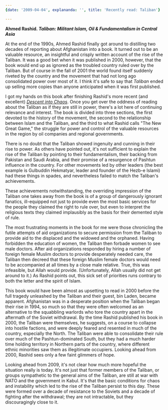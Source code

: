 ```yaml
---
{date: '2009-04-04', explananda: '', title: 'Recently read: Taliban'}

---
```

<strong>Ahmed Rashid. <em>Taliban: Militant Islam, Oil & Fundamentalism in Central Asia</em></strong>

At the end of the 1990s, Ahmed Rashid finally got around to distilling two decades of reporting about Afghanistan into a book.  It turned out to be an valuable resource, an insightful and crisply written account of the rise of the Taliban.  It was a good bet when it was published in 2000, however, that the book would end up as ignored as the troubled country ruled over by the Taliban.  But of course in the fall of 2001 the world found itself suddenly riveted by the country and the movement that had not long ago consolidated power over most of it.  I think it's safe to say that <em>Taliban</em> ended up selling more copies than anyone anticipated when it was first published.

I got my hands on this book after finishing Rashid's more recent (and excellent) <em><a href="http://www.explananda.com/?p=2967">Descent into Chaos</a></em>.  Once you get over the oddness of reading about the Taliban as if they are still in power, there's a lot here of continuing relevance and interest.  The book is divided into three sections, the first devoted to the history of the movement, the second to the relationship between Islam and the Taliban, and the third to what Rashid calls "The New Great Game," the struggle for power and control of the valuable resources in the region by oil companies and regional governments.  

There is no doubt that the Taliban showed ingenuity and cunning in their rise to power.  As others have pointed out, it's not sufficient to explain the rise of the Taliban by pointing to their fundamentalism, their backing from Pakistan and Saudi Arabia, and their promise of a resurgence of Pashtun influence in the country.  For other movements led by other leaders (the best example is Gulbuddin Hekmatyar, leader and founder of the Hezb-e Islami) had these things in spades, and nevertheless failed to match the Taliban's achievements.  

These achievements notwithstanding, the overriding impression of the Taliban one takes away from the book is of a group of dangerously ignorant fanatics, ill-equipped not just to provide even the most basic services for the people they claimed the right to rule over, but even to interpret the religious texts they claimed implausibly as the basis for their demented style of rule.  

The most frustrating moments in the book for me were those chronicling the futile attempts of aid organizations to secure permission from the Taliban to provide aid to the displaced and the widowed and the orphaned.  Having forbidden the education of women, the Taliban then forbade women to see male doctors.  After aid organizations responded by hiring a number of foreign female Muslim doctors to provide desperately needed care, the Taliban then decreed that these foreign Muslim female doctors would need to be accompanied at all times by a close male relative.  True, this was infeasible, but Allah would provide.  (Unfortunately, Allah usually did not get around to it.)  As Rashid points out, this sick set of priorities runs contrary to both the letter and the spirit of Islam.

This book would have been almost as upsetting to read in 2000 before the full tragedy unleashed by the Taliban and their guest, bin Laden, became apparent.  Afghanistan was in a desperate position when the Taliban began their rise in 1994, so much so that they were often welcomed as an alternative to the squabbling warlords who tore the country apart in the aftermath of the Soviet withdrawal.  By the time Rashid published his book in 2000, the Taliban were themselves, he suggests, on a course to collapse into hostile factions, and were deeply feared and resented in much of the country, especially the North.  The Taliban were able to consolidate their rule over much of the Pashtun-dominated South, but they had a much harder time holding territory in Northern parts of the country, where different ethnic minorities saw them as illegitimate occupiers.  Looking ahead from 2000, Rashid sees only a few faint glimmers of hope.

Looking ahead from 2009, it's not clear how much more hopeful the situation really is today.  It's not just that former members of the Taliban, or groups sympathetic to the general aims of the Taliban, are still at war with NATO and the government in Kabul.  It's that the basic conditions for chaos and instability which led to the rise of the Taliban persist to this day.  These were formed over a decade of resistance to the Soviets and a decade of fighting after the withdrawal; they are not intractable, but they discouragingly close to it.  

